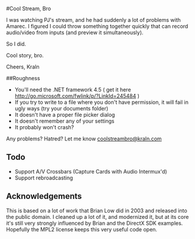 #Cool Stream, Bro

I was watching PJ's stream, and he had suddenly a lot of problems with Amarec.
I figured I could throw something together quickly that can record audio/video from inputs (and preview it simultaneously).

So I did.

Cool story, bro. 

Cheers,
Kraln

##Roughness

* You'll need the .NET framework 4.5 ( get it here http://go.microsoft.com/fwlink/p/?LinkId=245484 )
* If you try to write to a file where you don't have permission, it will fail in ugly ways (try your documents folder)
* It doesn't have a proper file picker dialog
* It doesn't remember any of your settings
* It probably won't crash? 

Any problems? Hatred? Let me know coolstreambro@kraln.com

## Todo
 * Support A/V Crossbars (Capture Cards with Audio Intermux'd)
 * Support rebroadcasting

## Acknowledgements
This is based on a lot of work that Brian Low did in 2003 and released into the public domain. I cleaned up a lot of it, and modernized it, but at its core it's still very strongly influenced by Brian and the DirectX SDK examples. Hopefully the MPL2 license keeps this very useful code open.
